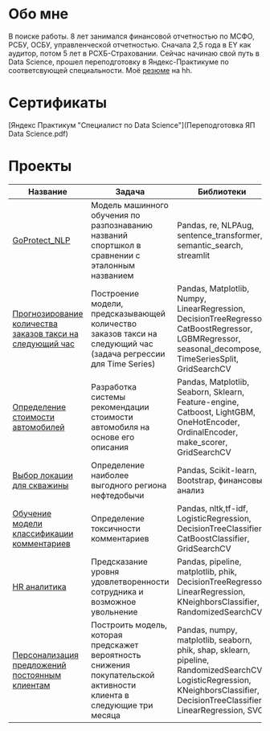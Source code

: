 # Обо мне
В поиске работы.
8 лет занимался финансовой отчетностью по МСФО, РСБУ, ОСБУ, управленческой отчетностью. Сначала 2,5 года в EY как аудитор, потом 5 лет в РСХБ-Страховании. Сейчас начинаю свой путь в Data Science, прошел переподготовку в Яндекс-Практикуме по соответсвующей специальности. 
Моё [резюме](https://istria.hh.ru/resume/7aa71024ff08440c890039ed1f567155397174) на hh.

# Сертификаты
[Яндекс Практикум "Специалист по Data Science"](Переподготовка ЯП Data Science.pdf)

# Проекты

| Название | Задача | Библиотеки |
|---|---|---|
| [GoProtect_NLP](https://github.com/kshaplyko/GoProtect_NLP.git) | Модель машинного обучения по разпознаванию названий спортшкол в сравнении с эталонным названием | Pandas, re, NLPAug, sentence_transformer, semantic_search, streamlit |
| [Прогнозирование количества заказов такси на следующий час](https://github.com/kshaplyko/prediction_taxi_orders.git) | Построение модели, предсказывающей количество заказов такси на следующий час (задача регрессии для Time Series) | Pandas, Matplotlib, Numpy, LinearRegression, DecisionTreeRegressor, CatBoostRegressor, LGBMRegressor, seasonal_decompose, TimeSeriesSplit, GridSearchCV|
|[Определение стоимости автомобилей](https://github.com/kshaplyko/prediction_car_price.git) | Разработка системы рекомендации стоимости автомобиля на основе его описания | Pandas, Matplotlib, Seaborn, Sklearn, Feature-engine, Catboost, LightGBM, OneHotEncoder, OrdinalEncoder, make_scorer, GridSearchCV |
|[Выбор локации для скважины](https://github.com/kshaplyko/location_for_oil_well.git) | Определение наиболее выгодного региона нефтедобычи |Pandas, Scikit-learn, Bootstrap, финансовый анализ|
| [Обучение модели классификации комментариев](https://github.com/kshaplyko/toxic_comments.git) | Определение токсичности комментариев | Pandas, nltk,tf-idf, LogisticRegression, DecisionTreeClassifier, CatBoostClassifier, GridSearchCV|
|[HR аналитика](https://github.com/kshaplyko/hr_analytics.git) | Предсказание уровня удовлетворенности сотрудника и возможное увольнение | Pandas, pipeline, matplotlib, phik, DecisionTreeRegressor, LinearRegression, KNeighborsClassifier, RandomizedSearchCV |
| [Персонализация предложений постоянным клиентам](https://github.com/kshaplyko/learning_with_teacher.git)| Построить модель, которая предскажет вероятность снижения покупательской активности клиента в следующие три месяца | Pandas, numpy, matplotlib, seaborn, phik, shap, sklearn, pipeline, RandomizedSearchCV, LogisticRegression, KNeighborsClassifier, DecisionTreeClassifier, LinearRegression, SVC |

